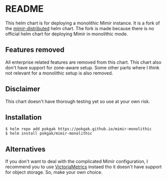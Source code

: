 # README

This helm chart is for deploying a monolithic Mimir instance. It is a fork of the [mimir-distributed](https://github.com/grafana/mimir/tree/main/operations/helm/charts/mimir-distributed) helm chart. The fork is made because there is no official helm chart for deploying Mimir in monolithic mode.

## Features removed

All enterprise related features are removed from this chart. This chart also don't have support for zone-aware setup. Some other parts where I think not relevant for a monolithic setup is also removed.

## Disclaimer

This chart doesn't have thorough testing yet so use at your own risk.

## Installation

```
$ helm repo add pokgak https://pokgak.github.io/mimir-monolithic
$ helm install pokgak/mimir-monolithic
```

## Alternatives

If you don't want to deal with the complicated Mimir configuration, I recommend you to use [VictoriaMetrics](https://victoriametrics.com/) instaed tho it doesn't have support for object storage. So, make your own choice.